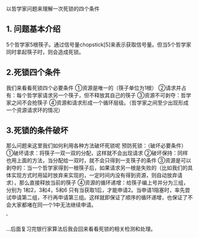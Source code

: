 以哲学家问题来理解一次死锁的四个条件

## 1. 问题基本介绍

5个哲学家5根筷子。通过信号量chopstick[5]来表示获取信号量。但当5个哲学家同时拿起筷子时，则会造成死锁。

## 2.死锁四个条件
我们来看看死锁四个必要条件
①资源是唯一的（筷子单位为1根）
②请求并占有：每个哲学家请求另一个筷子，但不释放其自己的筷子
③资源不可剥夺：哲学家之间不会抢筷子
④资源和请求形成一个循环层级。（哲学家之间至少出现形成一个资源请求环的情况）

## 3.死锁的条件破坏
那么问题来这里我们如何利用各种方法破坏死锁呢
预防死锁：（破坏必要条件）
①破坏请求：将筷子一双一双的分配，这样就不会出现请求
②破坏保持：同样也用上面的方法，当分配给一双时，就不会只得到一支筷子的条件
③资源是可以剥夺的：当一个哲学家得到一根筷子后，如果请求另一根是失败的（比如我们的具体实现方式时用延时放弃来实现的，一定时间内没有得到资源，则自动放弃请求），那么直接释放当前的筷子
④资源的循环递增：给筷子编上号并分为三组，分别为
1和2，3和4，5和6
只有当获取1后，才能申请2。当申请1阻塞时，率先尝试申请第二组，不行再申请第三组。这样就即保证了顺序的循环递增，也保证了不会大家都堵在同一个1中无法继续申请。

’


...后面复习完银行家算法后我会回来看看死锁的相关检测和处理。









